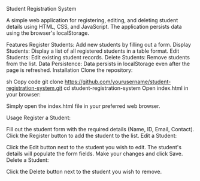 Student Registration System

A simple web application for registering, editing, and deleting student details using HTML, CSS, and JavaScript. The application persists data using the browser's localStorage.

Features
Register Students: Add new students by filling out a form.
Display Students: Display a list of all registered students in a table format.
Edit Students: Edit existing student records.
Delete Students: Remove students from the list.
Data Persistence: Data persists in localStorage even after the page is refreshed.
Installation
Clone the repository:

sh
Copy code
git clone https://github.com/yourusername/student-registration-system.git
cd student-registration-system
Open index.html in your browser:

Simply open the index.html file in your preferred web browser.

Usage
Register a Student:

Fill out the student form with the required details (Name, ID, Email, Contact).
Click the Register button to add the student to the list.
Edit a Student:

Click the Edit button next to the student you wish to edit.
The student's details will populate the form fields.
Make your changes and click Save.
Delete a Student:

Click the Delete button next to the student you wish to remove.
